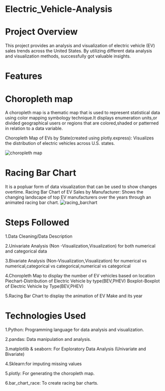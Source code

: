 # Electric_Vehicle-Analysis


# Project Overview
This project provides an analysis and visualization of electric vehicle (EV) sales trends across the United States. By utilizing different data analysis and visualization methods, successfully got valuable insights.


# Features
# Choropleth map
A choropleth map is a thematic map that is used to represent statistical data using color mapping symbology technique.It displays enumeration units,or divided geographical users or regions that are colored,shaded or patterned in relation to a data variable.

Choropleth Map of EVs by State(created using plotly.express): Visualizes the distribution of electric vehicles across U.S. states.

![choropleth map](https://github.com/user-attachments/assets/86c1d26c-f883-4213-ade7-2d2b42d571ba)

# Racing Bar Chart
It is a popluar form of data visualization that can be used to show changes overtime.
Racing Bar Chart of EV Sales by Manufacturer: Shows the changing landscape of top EV manufacturers over the years through an animated racing bar chart.
![racing_barchart](https://github.com/user-attachments/assets/dc1b88fe-8284-4183-965d-3a10c2021ff5)


# Steps Followed
1.Data Cleaning/Data Description

2.Univariate Analysis (Non -Visualization,Visualization) for both numerical and categorical data

3.Bivariate Analysis (Non-Visualization,Visualization) for numerical vs numerical,categorical vs categorical,numerical vs categorical

4.Choropleth Map to display the number of EV vehicles based on location
  Piechart-Distribution of Electric Vehicle by type(BEV,PHEV)
  Boxplot-Boxplot of Electric Vehicle by Type(BEV,PHEV)
  
5.Racing Bar Chart to display the animation of EV Make and its year

# Technologies Used
1.Python: Programming language for data analysis and visualization.

2.pandas: Data manipulation and analysis.

3.matplotlib & seaborn: For Exploratory Data Analysis (Univariate and Bivariate)

4.Sklearn:for imputing missing values

5.plotly: For generating the choropleth map.

6.bar_chart_race: To create racing bar charts.
